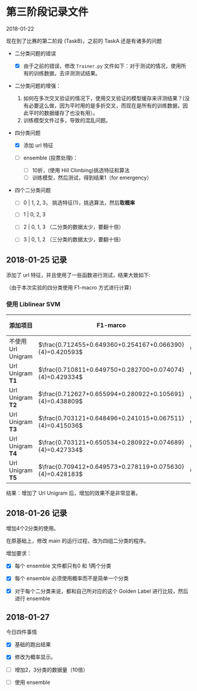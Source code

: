 # 第三阶段记录文件

2018-01-22

现在到了比赛的第二阶段 (TaskB)，之前的 TaskA 还是有诸多的问题

* 二分类问题的错误

  -[x] 由于之前的错误，修改 `Trainer.py` 文件如下：对于测试的情况，使用所有的训练数据，去评测测试结果。

* 二分类问题的增强：

  1. 如何在多次交叉验证的情况下，使用交叉验证的模型缓存来评测结果？(没有必要这么做，因为平时用的是多折交叉，而现在是所有的训练数据，因此平时的数据缓存了也没有用）。
  2. 训练模型文件过多，导致的混乱问题。

* 四分类问题

  -[x] 添加 url 特征


  -[ ] ensemble (投票处理)：
       -[ ] 10折，(使用 Hill Climbing)挑选特征和算法
       -[ ] 训练模型，然后测试，得到结果1（for emergency）

* 四个二分类问题

  -[ ] 0 | 1, 2, 3， 挑选特征(1)，挑选算法，然后**取概率**
  -[ ] 1 | 0, 2, 3
  -[ ] 2 | 0, 1, 3 （二分类的数据太少，要翻十倍）
  -[ ] 3 | 0, 1, 2 （三分类的数据太少，要翻十倍）


## 2018-01-25 记录

添加了 url 特征，并且使用了一些函数进行测试，结果大致如下:

（由于本次实验的四分类使用 F1-macro 方式进行计算）

### 使用 Liblinear SVM

| 添加项目               | F1-marco                                 | 再次运行结果如下   |
| ------------------ | ---------------------------------------- | ---------- |
| 不使用 Url Unigram    | $\frac{0.712455+0.649360+0.254167+0.066390}{4}=0.420593$ | $0.432609$ |
| Url Unigram **T1** | $\frac{0.710811+0.649750+0.282700+0.074074}{4}=0.429334$ | $0.421364$ |
| Url Unigram **T2** | $\frac{0.712627+0.655994+0.280922+0.105691}{4}=0.438809$ | $0.433040$ |
| Url Unigram **T3** | $\frac{0.703121+0.648496+0.241015+0.067511}{4}=0.415036$ | $0.430181$ |
| Url Unigram **T4** | $\frac{0.703121+0.650534+0.280922+0.074689}{4}=0.427334$ | $0.424290$ |
| Url Unigram **T5** | $\frac{0.709412+0.649573+0.278119+0.075630}{4}=0.428183$ | $0.426313$ |

结果：增加了 Url Unigram 后，增加的效果不是非常显著。

## 2018-01-26 记录

增加4个2分类的使用。



在原基础上，修改 main 的运行过程，改为四组二分类的程序。

增加要求：

-[x] 每个 ensemble 文件都只有0 和 1两个分类


-[x] 每个 ensemble 必须使用概率而不是简单一个分类


-[x] 对于每个二分类来说，都和自己所对应的这个 Golden Label 进行比较，然后进行 ensemble


## 2018-01-27

今日四件事情

-[x] 基础的跑出结果


-[x] 修改为概率显示。


-[ ] 增加2，3分类的数据量（10倍）


-[ ] 使用 ensemble


